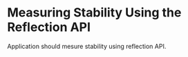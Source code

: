 # Measuring Stability Using the Reflection API

Application should mesure stability using reflection API.

